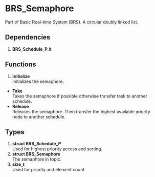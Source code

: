 # BRS_Semaphore
Part of Basic Real-time System (BRS).
A circular doubly linked list.

## Dependencies
1. **BRS_Schedule_P.h**  


## Functions

1. **Initialize**  
Initializes the semaphore.
- **Take**  
Takes the semaphore if possible otherwise transfer task to another schedule.
- **Release**  
Releases the semaphore. Then transfer the highest available priority node to another schedule.

## Types
1. **struct BRS_Schedule_P**  
Used for highest priority access and sorting.
2. **struct BRS_Semaphore**  
The semaphore in topic.
3. **size_t**  
Used for priority and element count.
